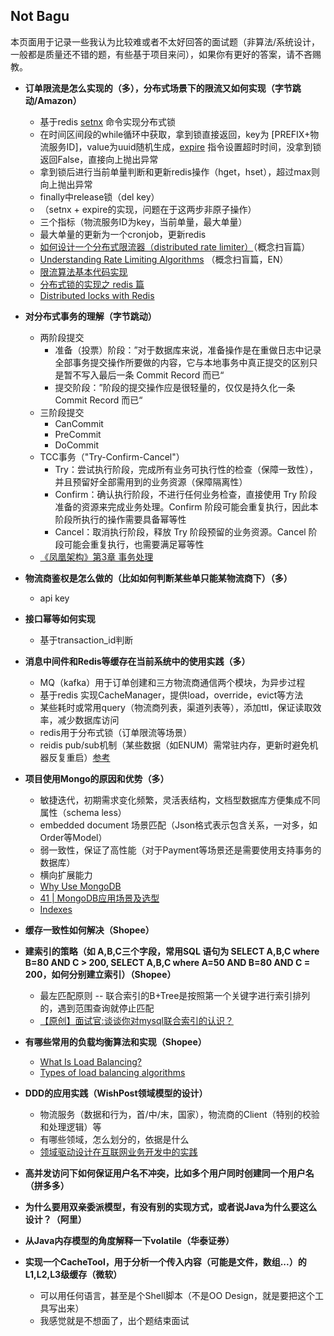 ## Not Bagu

本页面用于记录一些我认为比较难或者不太好回答的面试题（非算法/系统设计，一般都是质量还不错的题，有些基于项目来问），如果你有更好的答案，请不吝赐教。



* **订单限流是怎么实现的（多），分布式场景下的限流又如何实现（字节跳动/Amazon）**
  * 基于redis [setnx](https://redis.io/commands/setnx) 命令实现分布式锁
  * 在时间区间段的while循环中获取，拿到锁直接返回，key为 [PREFIX+物流服务ID]，value为uuid随机生成，[expire](https://redis.io/commands/expire) 指令设置超时时间，没拿到锁返回False，直接向上抛出异常
  * 拿到锁后进行当前单量判断和更新redis操作（hget，hset），超过max则向上抛出异常
  * finally中release锁（del key）
  * （setnx + expire的实现，问题在于这两步非原子操作）
  * 三个指标（物流服务ID为key，当前单量，最大单量）
  * 最大单量的更新为一个cronjob，更新redis
  * [如何设计一个分布式限流器（distributed rate limiter）](https://guanhonly.github.io/2020/05/30/distributed-rate-limiter/)（概念扫盲篇）
  * [Understanding Rate Limiting Algorithms](https://www.quinbay.com/blog/understanding-rate-limiting-algorithms) （概念扫盲篇，EN）
  * [限流算法基本代码实现](https://juejin.cn/post/6870396751178629127)
  * [分布式锁的实现之 redis 篇](https://xiaomi-info.github.io/2019/12/17/redis-distributed-lock/)
  * [Distributed locks with Redis](https://redis.io/topics/distlock)
  



* **对分布式事务的理解（字节跳动）**
  * 两阶段提交
    * 准备（投票）阶段：”对于数据库来说，准备操作是在重做日志中记录全部事务提交操作所要做的内容，它与本地事务中真正提交的区别只是暂不写入最后一条 Commit Record 而已“
    * 提交阶段：”阶段的提交操作应是很轻量的，仅仅是持久化一条 Commit Record 而已“
  * 三阶段提交
    * CanCommit
    * PreCommit
    * DoCommit
  * TCC事务（"Try-Confirm-Cancel"）
    * Try：尝试执行阶段，完成所有业务可执行性的检查（保障一致性），并且预留好全部需用到的业务资源（保障隔离性）
    * Confirm：确认执行阶段，不进行任何业务检查，直接使用 Try 阶段准备的资源来完成业务处理。Confirm 阶段可能会重复执行，因此本阶段所执行的操作需要具备幂等性
    * Cancel：取消执行阶段，释放 Try 阶段预留的业务资源。Cancel 阶段可能会重复执行，也需要满足幂等性
  * [《凤凰架构》第3章 事务处理](http://icyfenix.cn/architect-perspective/general-architecture/transaction/)



* **物流商鉴权是怎么做的（比如如何判断某些单只能某物流商下）（多）**
  * api key



* **接口幂等如何实现**
  * 基于transaction_id判断



* **消息中间件和Redis等缓存在当前系统中的使用实践（多）**
  * MQ（kafka）用于订单创建和三方物流商通信两个模块，为异步过程
  * 基于redis 实现CacheManager，提供load，override，evict等方法
  * 某些耗时或常用query（物流商列表，渠道列表等），添加ttl，保证读取效率，减少数据库访问
  * redis用于分布式锁（订单限流等场景）
  * reidis pub/sub机制（某些数据（如ENUM）需常驻内存，更新时避免机器反复重启）[参考](https://redis.com/redis-best-practices/communication-patterns/pub-sub/)



* **项目使用Mongo的原因和优势（多）**
  * 敏捷迭代，初期需求变化频繁，灵活表结构，文档型数据库方便集成不同属性（schema less）
  * embedded document 场景匹配（Json格式表示包含关系，一对多，如Order等Model）
  * 弱一致性，保证了高性能（对于Payment等场景还是需要使用支持事务的数据库）
  * 横向扩展能力
  * [Why Use MongoDB](https://www.mongodb.com/why-use-mongodb)
  * [41 | MongoDB应用场景及选型](https://time.geekbang.org/course/detail/100040001-193615)
  * [Indexes](https://docs.mongodb.com/manual/indexes/)




* **缓存一致性如何解决（Shopee）**



* **建索引的策略（如 A,B,C三个字段，常用SQL 语句为 SELECT A,B,C where B=80 AND C > 200, SELECT A,B,C where A=50 AND B=80 AND C = 200，如何分别建立索引）（Shopee）**
  * 最左匹配原则 -- 联合索引的B+Tree是按照第一个关键字进行索引排列的，遇到范围查询就停止匹配
  * [【原创】面试官:谈谈你对mysql联合索引的认识？ ](https://www.cnblogs.com/rjzheng/p/12557314.html)



* **有哪些常用的负载均衡算法和实现（Shopee）**

  * [What Is Load Balancing?](https://www.nginx.com/resources/glossary/load-balancing/)
  * [Types of load balancing algorithms](https://www.cloudflare.com/zh-cn/learning/performance/types-of-load-balancing-algorithms/)

  

* **DDD的应用实践（WishPost领域模型的设计）**

  * 物流服务（数据和行为，首/中/末，国家），物流商的Client（特别的校验和处理逻辑）等
  * 有哪些领域，怎么划分的，依据是什么
  * [领域驱动设计在互联网业务开发中的实践](https://tech.meituan.com/2017/12/22/ddd-in-practice.html)



* **高并发访问下如何保证用户名不冲突，比如多个用户同时创建同一个用户名（拼多多）** 



* **为什么要用双亲委派模型，有没有别的实现方式，或者说Java为什么要这么设计？（阿里）**



* **从Java内存模型的角度解释一下volatile（华泰证券）**



* **实现一个CacheTool，用于分析一个传入内容（可能是文件，数组...）的L1,L2,L3级缓存（微软）**
  * 可以用任何语言，甚至是个Shell脚本（不是OO Design，就是要把这个工具写出来）
  * 我感觉就是不想面了，出个题结束面试


